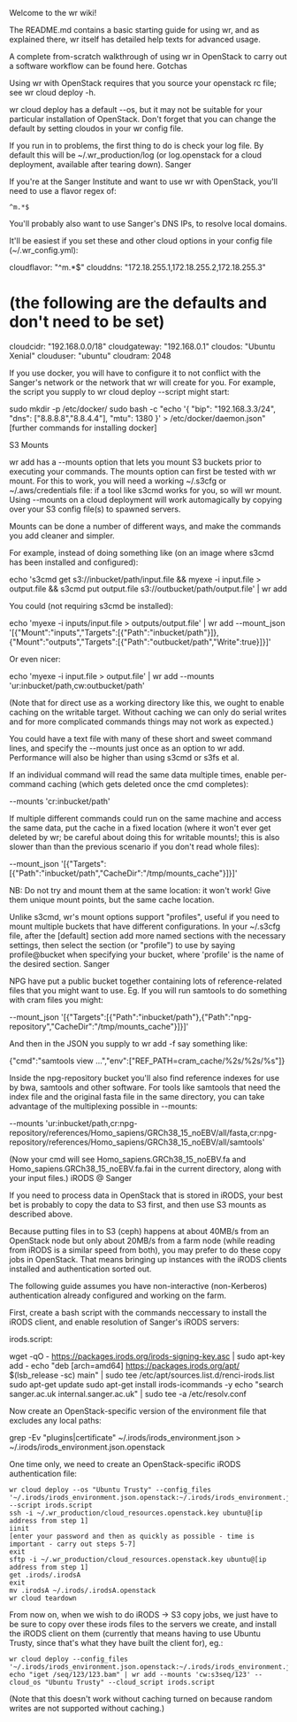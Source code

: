 Welcome to the wr wiki!

The README.md contains a basic starting guide for using wr, and as explained there, wr itself has detailed help texts for advanced usage.

A complete from-scratch walkthrough of using wr in OpenStack to carry out a software workflow can be found here.
Gotchas

Using wr with OpenStack requires that you source your openstack rc file; see wr cloud deploy -h.

wr cloud deploy has a default --os, but it may not be suitable for your particular installation of OpenStack. Don't forget that you can change the default by setting cloudos in your wr config file.

If you run in to problems, the first thing to do is check your log file. By default this will be ~/.wr_production/log (or log.openstack for a cloud deployment, available after tearing down).
Sanger

If you're at the Sanger Institute and want to use wr with OpenStack, you'll need to use a flavor regex of:

    ^m.*$

You'll probably also want to use Sanger's DNS IPs, to resolve local domains.

It'll be easiest if you set these and other cloud options in your config file (~/.wr_config.yml):

cloudflavor: "^m.*$"
clouddns: "172.18.255.1,172.18.255.2,172.18.255.3"
# (the following are the defaults and don't need to be set)
cloudcidr: "192.168.0.0/18"
cloudgateway: "192.168.0.1"
cloudos: "Ubuntu Xenial"
clouduser: "ubuntu"
cloudram: 2048

If you use docker, you will have to configure it to not conflict with the Sanger's network or the network that wr will create for you. For example, the script you supply to wr cloud deploy --script might start:

sudo mkdir -p /etc/docker/
sudo bash -c "echo '{ \"bip\": \"192.168.3.3/24\", \"dns\": [\"8.8.8.8\",\"8.8.4.4\"], \"mtu\": 1380 }' > /etc/docker/daemon.json"
[further commands for installing docker]

S3 Mounts

wr add has a --mounts option that lets you mount S3 buckets prior to executing your commands. The mounts option can first be tested with wr mount. For this to work, you will need a working ~/.s3cfg or ~/.aws/credentials file: if a tool like s3cmd works for you, so will wr mount. Using --mounts on a cloud deployment will work automagically by copying over your S3 config file(s) to spawned servers.

Mounts can be done a number of different ways, and make the commands you add cleaner and simpler.

For example, instead of doing something like (on an image where s3cmd has been installed and configured):

echo 's3cmd get s3://inbucket/path/input.file && myexe -i input.file > output.file && s3cmd put output.file s3://outbucket/path/output.file' | wr add

You could (not requiring s3cmd be installed):

echo 'myexe -i inputs/input.file > outputs/output.file' | wr add --mount_json '[{"Mount":"inputs","Targets":[{"Path":"inbucket/path"}]},{"Mount":"outputs","Targets":[{"Path":"outbucket/path","Write":true}]}]'

Or even nicer:

echo 'myexe -i input.file > output.file' | wr add --mounts 'ur:inbucket/path,cw:outbucket/path'

(Note that for direct use as a working directory like this, we ought to enable caching on the writable target. Without caching we can only do serial writes and for more complicated commands things may not work as expected.)

You could have a text file with many of these short and sweet command lines, and specify the --mounts just once as an option to wr add. Performance will also be higher than using s3cmd or s3fs et al.

If an individual command will read the same data multiple times, enable per-command caching (which gets deleted once the cmd completes):

--mounts 'cr:inbucket/path'

If multiple different commands could run on the same machine and access the same data, put the cache in a fixed location (where it won't ever get deleted by wr; be careful about doing this for writable mounts!; this is also slower than than the previous scenario if you don't read whole files):

--mount_json '[{"Targets":[{"Path":"inbucket/path","CacheDir":"/tmp/mounts_cache"}]}]'

NB: Do not try and mount them at the same location: it won't work! Give them unique mount points, but the same cache location.

Unlike s3cmd, wr's mount options support "profiles", useful if you need to mount multiple buckets that have different configurations. In your ~/.s3cfg file, after the [default] section add more named sections with the necessary settings, then select the section (or "profile") to use by saying profile@bucket when specifying your bucket, where 'profile' is the name of the desired section.
Sanger

NPG have put a public bucket together containing lots of reference-related files that you might want to use. Eg. If you will run samtools to do something with cram files you might:

--mount_json '[{"Targets":[{"Path":"inbucket/path"},{"Path":"npg-repository","CacheDir":"/tmp/mounts_cache"}]}]'

And then in the JSON you supply to wr add -f say something like:

{"cmd":"samtools view ...","env":["REF_PATH=cram_cache/%2s/%2s/%s"]}

Inside the npg-repository bucket you'll also find reference indexes for use by bwa, samtools and other software. For tools like samtools that need the index file and the original fasta file in the same directory, you can take advantage of the multiplexing possible in --mounts:

--mounts 'ur:inbucket/path,cr:npg-repository/references/Homo_sapiens/GRCh38_15_noEBV/all/fasta,cr:npg-repository/references/Homo_sapiens/GRCh38_15_noEBV/all/samtools'

(Now your cmd will see Homo_sapiens.GRCh38_15_noEBV.fa and Homo_sapiens.GRCh38_15_noEBV.fa.fai in the current directory, along with your input files.)
iRODS @ Sanger

If you need to process data in OpenStack that is stored in iRODS, your best bet is probably to copy the data to S3 first, and then use S3 mounts as described above.

Because putting files in to S3 (ceph) happens at about 40MB/s from an OpenStack node but only about 20MB/s from a farm node (while reading from iRODS is a similar speed from both), you may prefer to do these copy jobs in OpenStack. That means bringing up instances with the iRODS clients installed and authentication sorted out.

The following guide assumes you have non-interactive (non-Kerberos) authentication already configured and working on the farm.

First, create a bash script with the commands neccessary to install the iRODS client, and enable resolution of Sanger's iRODS servers:

irods.script:

wget -qO - https://packages.irods.org/irods-signing-key.asc | sudo apt-key add -
echo "deb [arch=amd64] https://packages.irods.org/apt/ $(lsb_release -sc) main" | sudo tee /etc/apt/sources.list.d/renci-irods.list
sudo apt-get update
sudo apt-get install irods-icommands -y
echo "search sanger.ac.uk internal.sanger.ac.uk" | sudo tee -a /etc/resolv.conf

Now create an OpenStack-specific version of the environment file that excludes any local paths:

grep -Ev "plugins|certificate" ~/.irods/irods_environment.json > ~/.irods/irods_environment.json.openstack

One time only, we need to create an OpenStack-specific iRODS authentication file:

    wr cloud deploy --os "Ubuntu Trusty" --config_files '~/.irods/irods_environment.json.openstack:~/.irods/irods_environment.json' --script irods.script
    ssh -i ~/.wr_production/cloud_resources.openstack.key ubuntu@[ip address from step 1]
    iinit
    [enter your password and then as quickly as possible - time is important - carry out steps 5-7]
    exit
    sftp -i ~/.wr_production/cloud_resources.openstack.key ubuntu@[ip address from step 1]
    get .irods/.irodsA
    exit
    mv .irodsA ~/.irods/.irodsA.openstack
    wr cloud teardown

From now on, when we wish to do iRODS -> S3 copy jobs, we just have to be sure to copy over these irods files to the servers we create, and install the iRODS client on them (currently that means having to use Ubuntu Trusty, since that's what they have built the client for), eg.:

    wr cloud deploy --config_files '~/.irods/irods_environment.json.openstack:~/.irods/irods_environment.json,~/.irods/.irodsA.openstack:~/.irods/.irodsA,~/.s3cfg'
    echo "iget /seq/123/123.bam" | wr add --mounts 'cw:s3seq/123' --cloud_os "Ubuntu Trusty" --cloud_script irods.script

(Note that this doesn't work without caching turned on because random writes are not supported without caching.)
